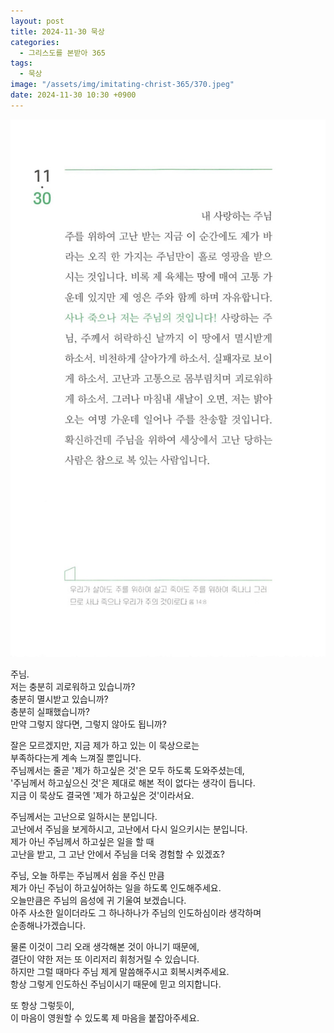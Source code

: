 ```yaml
---
layout: post
title: 2024-11-30 묵상
categories:
  - 그리스도를 본받아 365
tags:
  - 묵상
image: "/assets/img/imitating-christ-365/370.jpeg"
date: 2024-11-30 10:30 +0900
---
```


![image](/assets/img/imitating-christ-365/370.jpeg)

주님.  
저는 충분히 괴로워하고 있습니까?  
충분히 멸시받고 있습니까?  
충분히 실패했습니까?  
만약 그렇지 않다면, 그렇지 않아도 됩니까?

잘은 모르겠지만, 지금 제가 하고 있는 이 묵상으로는  
부족하다는게 계속 느껴질 뿐입니다.  
주님께서는 줄곧 '제가 하고싶은 것'은 모두 하도록 도와주셨는데,  
'주님께서 하고싶으신 것'은 제대로 해본 적이 없다는 생각이 듭니다.  
지금 이 묵상도 결국엔 '제가 하고싶은 것'이라서요.

주님께서는 고난으로 일하시는 분입니다.  
고난에서 주님을 보게하시고, 고난에서 다시 일으키시는 분입니다.  
제가 아닌 주님께서 하고싶은 일을 할 때  
고난을 받고, 그 고난 안에서 주님을 더욱 경험할 수 있겠죠?

주님, 오늘 하루는 주님께서 쉼을 주신 만큼  
제가 아닌 주님이 하고싶어하는 일을 하도록 인도해주세요.  
오늘만큼은 주님의 음성에 귀 기울여 보겠습니다.  
아주 사소한 일이더라도 그 하나하나가 주님의 인도하심이라 생각하며  
순종해나가겠습니다.

물론 이것이 그리 오래 생각해본 것이 아니기 때문에,  
결단이 약한 저는 또 이리저리 휘청거릴 수 있습니다.  
하지만 그럴 때마다 주님 제게 말씀해주시고 회복시켜주세요.  
항상 그렇게 인도하신 주님이시기 때문에 믿고 의지합니다.

또 항상 그렇듯이,  
이 마음이 영원할 수 있도록 제 마음을 붙잡아주세요.
